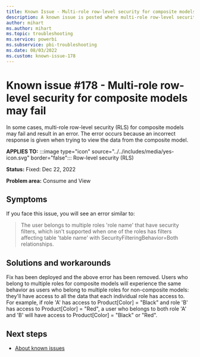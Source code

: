 ```yaml
---
title: Known Issue - Multi-role row-level security for composite models may fail
description: A known issue is posted where multi-role row-level security (RLS) for composite models may fail and result in an error.
author: mihart
ms.author: mihart
ms.topic: troubleshooting  
ms.service: powerbi
ms.subservice: pbi-troubleshooting
ms.date: 08/03/2022
ms.custom: known-issue-178
---
```

# Known issue #178 - Multi-role row-level security for composite models may fail

In some cases, multi-role row-level security (RLS) for composite models may fail and result in an error.  The error occurs because an incorrect response is given when trying to view the data from the composite model.


**APPLIES TO:** :::image type="icon" source="../../includes/media/yes-icon.svg" border="false"::: Row-level security (RLS)

**Status:** Fixed: Dec 22, 2022

**Problem area:** Consume and View


## Symptoms

If you face this issue, you will see an error similar to:
> The user belongs to multiple roles 'role name' that have security filters, which isn't supported when one of the roles has filters affecting table 'table name' with SecurityFilteringBehavior=Both relationships.

## Solutions and workarounds

Fix has been deployed and the above error has been removed. Users who belong to multiple roles for composite models will experience the same behavior as users who belong to multiple roles for non-composite models: they'll have access to all the data that each individual role has access to. For example, if role 'A' has access to Product[Color] = "Black" and role 'B' has access to Product[Color] = "Red", a user who belongs to both role 'A' and 'B' will have access to Product[Color] = "Black" or "Red".

## Next steps

- [About known issues](power-bi-known-issues.md)
